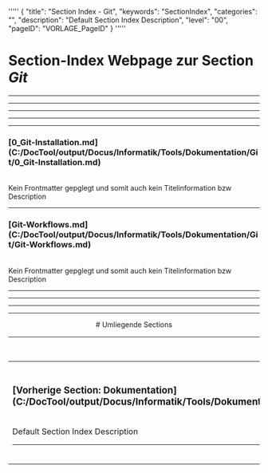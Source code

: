 '''''
{
"title": "Section Index - Git",
"keywords": "SectionIndex",
"categories": "",
"description": "Default Section Index Description",
"level": "00",
"pageID": "VORLAGE_PageID"
}
'''''


<h1>Section-Index Webpage zur Section <i>Git</i></h1>

<hr><hr><hr><hr><hr>


<h3>[0_Git-Installation.md](C:/DocTool/output/Docus/Informatik/Tools/Dokumentation/Git/0_Git-Installation.md)</h3><br>Kein Frontmatter gepglegt und somit auch kein Titelinformation bzw Description<hr>


<h3>[Git-Workflows.md](C:/DocTool/output/Docus/Informatik/Tools/Dokumentation/Git/Git-Workflows.md)</h3><br>Kein Frontmatter gepglegt und somit auch kein Titelinformation bzw Description<hr><center><hr><hr><hr> # Umliegende Sections
 </h2><br><table><thead> <tr> <th><center>Vorgelagerte Section</center></th> <th><center>Nachgelagerte Section</center></th></tr></thead><tbody><tr><td><h3>[Vorherige Section: Dokumentation](C:/DocTool/output/Docus/Informatik/Tools/Dokumentation/SectionIndex_DocTooloutputDocusInformatikToolsDokumentation.html)</h3><br>Default Section Index Description<hr></td><td><h3>Nachgelagerte Section</h3><br><p>Es gibt keine tiefere Section</p><hr></td></tr></tbody></table>
